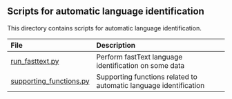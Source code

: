## Scripts for automatic language identification

This directory contains scripts for automatic language identification.

| File | Description |
| :-------- | :---------- |
| [run_fasttext.py](run_fasttext.py) | Perform fastText language identification on some data |
| [supporting_functions.py](supporting_functions.py) | Supporting functions related to automatic language identification |
